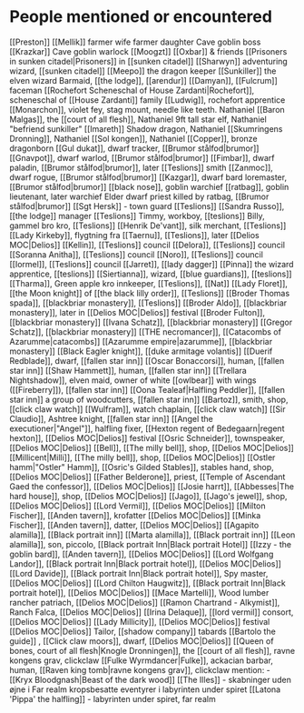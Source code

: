 # People mentioned or encountered
[[Preston]]
[[Mellik]]
farmer wife
farmer daughter
Cave goblin boss [[Krazkar]]
Cave goblin warlock [[Moogzt]]
[[Oxbar]] & friends
[[Prisoners in sunken citadel|Prisoners]] in [[sunken citadel]]
[[Sharwyn]] adventuring wizard, [[sunken citadel]]
[[Meepo]] the dragon keeper
[[Sunkiller]] the elven wizard
Barmaid, [[the lodge]], [[arendur]]
[[Damyan]], [[Fulcrum]] faceman
[[Rochefort Scheneschal of House Zardanti|Rochefort]], scheneschal of [[House Zardanti]] family
[[Ludwig]], rochefort apprentice
[[Monarchon]], violet fey, stag mount, needle like teeth. Nathaniel
[[Baron Malgas]], the [[court of all flesh]], Nathaniel
9ft tall star elf, Nathaniel "befriend sunkiller"
[[Imareth]] Shadow dragon, Nathaniel
[[Skumringens Dronning]], Nathaniel
[[Sol kongen]], Nathaniel
[[Copper]], bronze dragonborn
[[Gul dukat]], dwarf tracker, [[Brumor stålfod|brumor]]
[[Gnavpot]], dwarf warlod, [[Brumor stålfod|brumor]]
[[Fimbar]], dwarf paladin, [[Brumor stålfod|brumor]], later [[Teslions]] smith
[[Zanmoc]], dwarf rogue, [[Brumor stålfod|brumor]]
[[Kazgar]], dwarf bard loremaster, [[Brumor stålfod|brumor]]
[[black nose]], goblin warchief
[[ratbag]], goblin lieutenant, later warchief
Elder dwarf priest killed by ratbag, [[Brumor stålfod|brumor]]
[[Sgt Hersk]] - town guard [[Teslions]]
[[Sandra Russo]], [[the lodge]] manager [[Teslions]]
Timmy, workboy, [[teslions]]
Billy, gammel bro kro, [[Teslions]]
[[Henrik De'vant]], silk merchant, [[Teslions]]
[[Lady Kirkeby]], flygtning fra [[Taernu]], [[Teslions]], later [[Delios MOC|Delios]]
[[Kellin]], [[Teslions]] council
[[Delora]], [[Teslions]] council
[[Soranna Anitha]], [[Teslions]] council
[[Noro]], [[Teslions]] council
[[Iormel]], [[Teslions]] council
[[Jarret]], [[lady dagger]]
[[Pinna]] the wizard apprentice, [[teslions]]
[[Siertianna]], wizard, [[blue guardians]], [[teslions]]
[[Tharma]], Green apple kro innkeeper, [[Teslions]], [[Nat]]
[[Lady Floret]], [[the Moon knight]] of [[the black lilly order]], [[Teslions]]
[[Broder Thomas spada]], [[blackbriar monastery]], [[Teslions]]
[[Broder Aldo]], [[blackbriar monastery]], later in [[Delios MOC|Delios]] festival
[[Broder Fulton]], [[blackbriar monastery]]
[[Ivana Schatz]], [[blackbriar monastery]]
[[Gregor Schatz]], [[blackbriar monastery]]
[[THE necromancer]], [[Catacombs of Azarumme|catacombs]] [[Azarumme empire|azarumme]], [[blackbriar monastery]]
[[Black Eagler knight]], [[duke armitage volantis]]
[[Duerif Redblade]], dwarf, [[fallen star inn]]
[[Oscar Bonaccorsi]], human, [[fallen star inn]]
[[Shaw Hammett]], human, [[fallen star inn]]
[[Trellara Nightshadow]], elven maid, owner of white [[owlbear]] with wings ([[Fireberry]]), [[fallen star inn]]
[[Oona Tealeaf|Halfling Peddler]], [[fallen star inn]]
a group of woodcutters, [[fallen star inn]]
[[Bartoz]], smith, shop, [[click claw watch]]
[[Wulfram]], watch chaplain, [[click claw watch]]
[[Sir Claudio]], Ashtree knight, [[fallen star inn]]
[[Angel the executioner|"Angel"]], halfling fixer, [[Hexton regent of Bedegaarn|regent hexton]], [[Delios MOC|Delios]] festival
[[Osric Schneider]], townspeaker, [[Delios MOC|Delios]]
[[Bell]], [[The milly bell]], shop, [[Delios MOC|Delios]]
[[Millicent|Milli]], [[The milly bell]], shop, [[Delios MOC|Delios]]
[[Ostler hamm|"Ostler" Hamm]], [[Osric's Gilded Stables]], stables hand, shop, [[Delios MOC|Delios]]
[[Father Belderone]], priest, [[Temple of Ascendant Gaed the confessor]], [[Delios MOC|Delios]]
[[Josie harrt]], [[Abbesses|The hard house]], shop, [[Delios MOC|Delios]]
[[Jago]], [[Jago's jewel]], shop, [[Delios MOC|Delios]]
[[Lord Vermil]], [[Delios MOC|Delios]]
[[Milton Fischer]],  [[Anden tavern]], krofatter [[Delios MOC|Delios]]
[[Minka Fischer]], [[Anden tavern]], datter, [[Delios MOC|Delios]]
[[Agapito alamilla]], [[Black portrait inn]]
[[Marta alamilla]], [[Black portrait inn]]
[[Leon alamilla]], son, piccolo, [[Black portrait Inn|Black portrait Hotel]]
[[Izzy - the goblin bard]], [[Anden tavern]], [[Delios MOC|Delios]]
[[Lord Wolfgang Landor]], [[Black portrait Inn|Black portrait hotel]], [[Delios MOC|Delios]]
[[Lord Davide]], [[Black portrait Inn|Black portrait hotel]], Spy master, [[Delios MOC|Delios]]
[[Lord Chilton Haugwitz]], [[Black portrait Inn|Black portrait hotel]], [[Delios MOC|Delios]]
[[Mace Martelli]], Wood lumber rancher patriach, [[Delios MOC|Delios]]
[[Ramon Chartrand - Alkymist]], Ranch Falca, [[Delios MOC|Delios]]
[[Irina Delaque]], [[lord vermil]] consort, [[Delios MOC|Delios]]
[[Lady Millicity]], [[Delios MOC|Delios]] festival
[[Delios MOC|Delios]] Tailor, [[shadow company]] tabards
[[Bartolo the guide]] , [[Click claw moors]], dwarf, [[Delios MOC|Delios]]
[[Queen of bones, court of all flesh|Knogle Dronningen]], the [[court of all flesh]], ravne kongens grav, clickclaw
[[Fulke Wyrmdancer|Fulke]], ackacian barbar, human, [[Raven king tomb|ravne kongens grav]], clickclaw
	mention: - [[Kryx Bloodgnash|Beast of the dark wood]]
[[The Illes]] - skabninger uden øjne i Far realm
kropsbesatte eventyrer i labyrinten under spiret
[[Latona 'Pippa' the halfling]] - labyrinten under spiret, far realm









